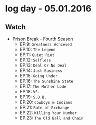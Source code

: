 # log day - 05.01.2016

## Watch

- Prison Break - Fourth Season
  - EP.9: `Greatness Achieved`
  - EP.10: `The Legend`
  - EP.11: `Quiet Riot`
  - EP.12: `Selfless`
  - EP.13: `Deal Or No Deal`
  - EP.14: `Just Business`
  - EP.15: `Going Under`
  - EP.16: `The Sunshine State`
  - EP.17: `The Mother Lode`
  - EP.18: `VS.`
  - EP.19: `S.O.B.`
  - EP.20: `Cowboys & Indians`
  - EP.21: `Rate of Exchange`
  - EP.22: `Killing Your Number`
  - EP.23: `The Old Ball and Chain`
